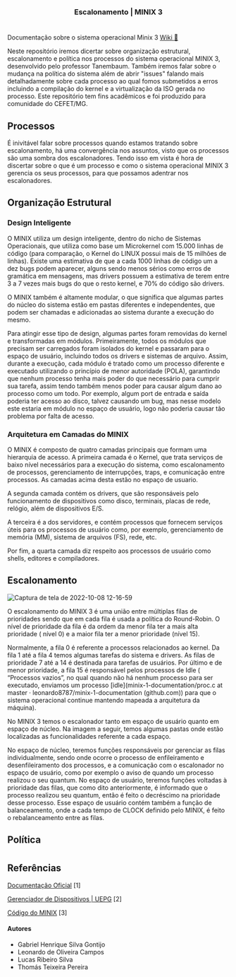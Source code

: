 <h3 align="center">	
Escalonamento | MINIX 3 <p>

</h3>

<h1></h1> 

Documentação sobre o sistema operacional Minix 3 [Wiki :scroll:](https://github.com/leonardo8787/minix-1-documentation/wiki/MINIX-3-%7C-Guia) 

Neste repositório iremos dicertar sobre organização estrutural, escalonamento e política nos processos do sistema operacional MINIX 3, desenvolvido pelo professor Tanembaum.
Também iremos falar sobre o mudança na política do sistema além de abrir "issues" falando mais detalhadamente sobre cada processo ao qual fomos submetidos a erros
incluindo a compilação do kernel e a virtualização da ISO gerada no processo. Este repositório tem fins acadêmicos e foi produzido para comunidade do CEFET/MG.

<h2>Processos</h2>

É inivitável falar sobre processos quando estamos tratando sobre escalonamento, há uma convergência nos assuntos, visto que os processos são uma sombra dos escalonadores. Tendo isso em vista é hora de discertar sobre o que é um processo e como o sistema operacional MINIX 3 gerencia os seus processos, para que possamos 
adentrar nos escalonadores. 

<h2>Organização Estrutural</h2>

<h3> Design Inteligente </h3> 
 
O MINIX utiliza um design inteligente, dentro do nicho de Sistemas Operacionais, que utiliza como base um Microkernel com 15.000 linhas de código (para comparação, o Kernel do LINUX possui mais de 15 milhões de linhas). Existe uma estimativa de que a cada 1000 linhas de código um a dez bugs podem aparecer, alguns sendo menos sérios como erros de gramática em mensagens, mas drivers possuem a estimativa de terem entre 3 a 7 vezes mais bugs do que o resto kernel, e 70% do código são drivers. 
 
O MINIX também é altamente modular, o que significa que algumas partes do núcleo do sistema estão em pastas diferentes e independentes, que podem ser chamadas e adicionadas ao sistema durante a execução do mesmo. 
 
Para atingir esse tipo de design, algumas partes foram removidas do kernel e transformadas em módulos. Primeiramente, todos os módulos que precisam ser carregados foram isolados do kernel e passaram para o espaço de usuário, incluindo todos os drivers e sistemas de arquivo. Assim, durante a execução, cada módulo é tratado como um processo diferente e executado utilizando o princípio de menor autoridade (POLA), garantindo que nenhum processo tenha mais poder do que necessário para cumprir sua tarefa, assim tendo também menos poder para causar algum dano ao processo como um todo. Por exemplo, algum port de entrada e saída poderia ter acesso ao disco, talvez causando um bug, mas nesse modelo este estaria em módulo no espaço de usuário, logo não poderia causar tão problema por falta de acesso. 
 
<h3> Arquitetura em Camadas do MINIX </h3> 
 
O MINIX é composto de quatro camadas principais que formam uma hierarquia de acesso. A primeira camada é o Kernel, que trata serviços de baixo nível necessários para a execução do sistema, como escalonamento de processos, gerenciamento de interrupções, traps, e comunicação entre processos. As camadas acima desta estão no espaço de usuario. 
 
A segunda camada contém os drivers, que são responsáveis pelo funcionamento de dispositivos como disco, terminais, placas de rede, relógio, além de dispositivos E/S. 
 
A terceira é a dos servidores, e contém processos que fornecem serviços úteis para os processos de usuário como, por exemplo, gerenciamento de memória (MM), sistema de arquivos (FS), rede, etc. 
 
Por fim, a quarta camada diz respeito aos processos de usuário como shells, editores e compiladores. 


<h2>Escalonamento</h2>

![Captura de tela de 2022-10-08 12-16-59](https://user-images.githubusercontent.com/78819692/195196906-5d5e0cfd-2cbd-4253-8714-acb1788139fd.png)


O escalonamento do MINIX 3 é uma união entre múltiplas filas de prioridades sendo que em cada fila é usada a política do Round-Robin. O nível de prioridade da fila é da ordem da menor fila ter a mais alta prioridade ( nível 0) e a maior fila ter a menor prioridade (nível 15).

Normalmente, a fila 0 é referente a processos relacionados ao kernel. Da fila 1 até a fila 4 temos algumas tarefas do sistema e drivers. As filas de prioridade 7 até a 14 é destinada para tarefas de usuários. Por último e de menor prioridade, a fila 15 é responsável pelos processos de Idle ( “Processos vazios”, no qual quando não há nenhum processo para ser executado, enviamos um processo [idle](minix-1-documentation/proc.c at master · leonardo8787/minix-1-documentation (github.com)) para que o sistema operacional continue mantendo mapeada a arquitetura da máquina).

No MINIX 3 temos o escalonador tanto em espaço de usuário quanto em espaço de núcleo. Na imagem a seguir, temos algumas pastas onde estão localizadas as funcionalidades referente a cada espaço.

No espaço de núcleo, teremos funções responsáveis por gerenciar as filas individualmente, sendo onde ocorre o processo de enfileiramento e desenfileiramento dos processos, e a comunicação com o escalonador no espaço de usuário, como por exemplo o aviso de quando um processo realizou o seu quantum. 
No espaço de usuário, teremos funções voltadas à prioridade das filas, que como dito anteriormente, é informado que o processo realizou seu quantum, então é feito o decréscimo na prioridade desse processo. Esse espaço de usuário contém também a função de balanceamento, onde a cada tempo de CLOCK definido pelo MINIX, é feito o rebalanceamento entre as filas.
 	


<h2>Política</h2>

<h1></h1>

## Referências

[Documentação Oficial](http://minix3.org/doc/) [1]

[Gerenciador de Dispositivos | UEPG](https://deinfo.uepg.br/~alunoso/2019/SO/MINIX/DISPOSITIVOS/site%20rea/#:~:text=Entrada%20e%20saida%20minix%20No%20Minix%2C%20drivers%20de,pode%20fazer%20e%20aumente%20a%20estabilidade%20do%20sistema) [2]

[Código do MINIX](https://github.com/Stichting-MINIX-Research-Foundation/minix) [3]

#### Autores
	
- Gabriel Henrique Silva Gontijo
- Leonardo de Oliveira Campos
- Lucas Ribeiro Silva
- Thomás Teixeira Pereira

